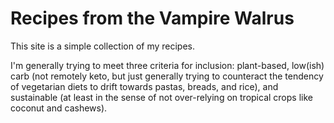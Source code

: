 # Recipes from the Vampire Walrus

This site is a simple collection of my recipes.  

I'm generally trying to meet three criteria for inclusion: plant-based, low(ish) carb (not remotely keto, but just generally trying to counteract the tendency of vegetarian diets to drift towards pastas, breads, and rice), and sustainable (at least in the sense of not over-relying on tropical crops like coconut and cashews).
